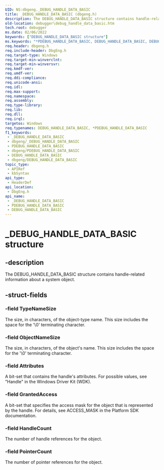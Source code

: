 ```yaml
---
UID: NS:dbgeng._DEBUG_HANDLE_DATA_BASIC
title: _DEBUG_HANDLE_DATA_BASIC (dbgeng.h)
description: The DEBUG_HANDLE_DATA_BASIC structure contains handle-related information about a system object.
old-location: debugger\debug_handle_data_basic.htm
tech.root: debugger
ms.date: 02/06/2022
keywords: ["DEBUG_HANDLE_DATA_BASIC structure"]
ms.keywords: "*PDEBUG_HANDLE_DATA_BASIC, DEBUG_HANDLE_DATA_BASIC, DEBUG_HANDLE_DATA_BASIC structure [Windows Debugging], PDEBUG_HANDLE_DATA_BASIC, PDEBUG_HANDLE_DATA_BASIC structure pointer [Windows Debugging], Structures_e4fb66c0-8e88-4f35-a103-0cc0f7cc1bfd.xml, _DEBUG_HANDLE_DATA_BASIC, dbgeng/DEBUG_HANDLE_DATA_BASIC, dbgeng/PDEBUG_HANDLE_DATA_BASIC, debugger.debug_handle_data_basic"
req.header: dbgeng.h
req.include-header: DbgEng.h
req.target-type: Windows
req.target-min-winverclnt: 
req.target-min-winversvr: 
req.kmdf-ver: 
req.umdf-ver: 
req.ddi-compliance: 
req.unicode-ansi: 
req.idl: 
req.max-support: 
req.namespace: 
req.assembly: 
req.type-library: 
req.lib: 
req.dll: 
req.irql: 
targetos: Windows
req.typenames: DEBUG_HANDLE_DATA_BASIC, *PDEBUG_HANDLE_DATA_BASIC
f1_keywords:
 - _DEBUG_HANDLE_DATA_BASIC
 - dbgeng/_DEBUG_HANDLE_DATA_BASIC
 - PDEBUG_HANDLE_DATA_BASIC
 - dbgeng/PDEBUG_HANDLE_DATA_BASIC
 - DEBUG_HANDLE_DATA_BASIC
 - dbgeng/DEBUG_HANDLE_DATA_BASIC
topic_type:
 - APIRef
 - kbSyntax
api_type:
 - HeaderDef
api_location:
 - DbgEng.h
api_name:
 - _DEBUG_HANDLE_DATA_BASIC
 - PDEBUG_HANDLE_DATA_BASIC
 - DEBUG_HANDLE_DATA_BASIC
---
```


# _DEBUG_HANDLE_DATA_BASIC structure


## -description

The DEBUG_HANDLE_DATA_BASIC structure contains handle-related information about a system object.

## -struct-fields

### -field TypeNameSize

The size, in characters, of the object-type name. This size includes the space for the '\0' terminating character. 

### -field ObjectNameSize

The size, in characters, of the object's name. This size includes the space for the '\0' terminating character. 

### -field Attributes

A bit-set that contains the handle's attributes.  For possible values, see "Handle" in the Windows Driver Kit (WDK).

### -field GrantedAccess

A bit-set that specifies the access mask for the object that is represented by the handle.  For details, see ACCESS_MASK in the Platform SDK documentation.

### -field HandleCount

The number of handle references for the object.

### -field PointerCount

The number of pointer references for the object.

